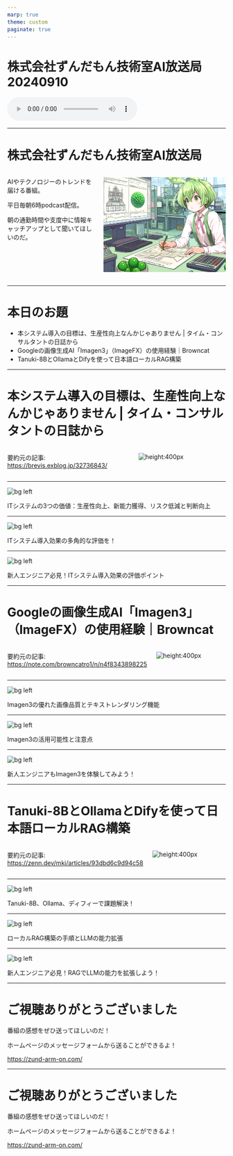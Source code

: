 ```yaml
---
marp: true
theme: custom
paginate: true
---
```


<!-- _class: title -->

# 株式会社ずんだもん技術室AI放送局 20240910

<audio controls src="/audio/株式会社ずんだもん技術室AI放送局_podcast_20240910.mp3"></audio>



---

#  株式会社ずんだもん技術室AI放送局

<div class="columns">
<div style="flex: 5;">

AIやテクノロジーのトレンドを届ける番組。

平日毎朝6時podcast配信。

朝の通勤時間や支度中に情報キャッチアップとして聞いてほしいのだ。

</div>
<div style="flex: 7;">

![height:500px](/images/zundarmon_titlebar2.jpg)

</div>
</div>

---

# 本日のお題

- 本システム導入の目標は、生産性向上なんかじゃありません | タイム・コンサルタントの日誌から
- Googleの画像生成AI「Imagen3」（ImageFX）の使用経験｜Browncat
- Tanuki-8BとOllamaとDifyを使って日本語ローカルRAG構築

---

# 本システム導入の目標は、生産性向上なんかじゃありません | タイム・コンサルタントの日誌から

<div class="columns">
<div style="flex: 7;">

要約元の記事: https://brevis.exblog.jp/32736843/

</div>
<div style="flex: 5;">

![height:400px](/slides/20240910/images/3.jpg)

</div>
</div>

---

![bg left](/slides/20240910/images/4.jpg)

ITシステムの3つの価値：生産性向上、新能力獲得、リスク低減と判断向上

---

![bg left](/slides/20240910/images/5.jpg)

ITシステム導入効果の多角的な評価を！

---

![bg left](/slides/20240910/images/6.jpg)

新人エンジニア必見！ITシステム導入効果の評価ポイント

---

# Googleの画像生成AI「Imagen3」（ImageFX）の使用経験｜Browncat

<div class="columns">
<div style="flex: 7;">

要約元の記事: https://note.com/browncatro1/n/n4f8343898225

</div>
<div style="flex: 5;">

![height:400px](/slides/20240910/images/7.jpg)

</div>
</div>

---

![bg left](/slides/20240910/images/8.jpg)

Imagen3の優れた画像品質とテキストレンダリング機能

---

![bg left](/slides/20240910/images/9.jpg)

Imagen3の活用可能性と注意点

---

![bg left](/slides/20240910/images/10.jpg)

新人エンジニアもImagen3を体験してみよう！

---

# Tanuki-8BとOllamaとDifyを使って日本語ローカルRAG構築

<div class="columns">
<div style="flex: 7;">

要約元の記事: https://zenn.dev/mkj/articles/93dbd6c9d94c58

</div>
<div style="flex: 5;">

![height:400px](/slides/20240910/images/11.jpg)

</div>
</div>

---

![bg left](/slides/20240910/images/12.jpg)

Tanuki-8B、Ollama、ディフィーで課題解決！

---

![bg left](/slides/20240910/images/13.jpg)

ローカルRAG構築の手順とLLMの能力拡張

---

![bg left](/slides/20240910/images/14.jpg)

新人エンジニア必見！RAGでLLMの能力を拡張しよう！

---

<!-- _class: end -->

# ご視聴ありがとうございました

番組の感想をぜひ送ってほしいのだ！

ホームページのメッセージフォームから送ることができるよ！

https://zund-arm-on.com/

---

<!-- _class: end -->

# ご視聴ありがとうございました

番組の感想をぜひ送ってほしいのだ！

ホームページのメッセージフォームから送ることができるよ！

https://zund-arm-on.com/

